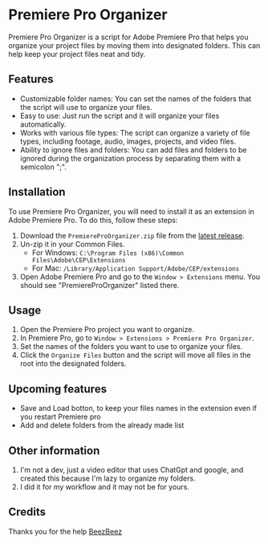 # Premiere Pro Organizer

Premiere Pro Organizer is a script for Adobe Premiere Pro that helps you organize your project files by moving them into designated folders. This can help keep your project files neat and tidy.

## Features

- Customizable folder names: You can set the names of the folders that the script will use to organize your files.
- Easy to use: Just run the script and it will organize your files automatically.
- Works with various file types: The script can organize a variety of file types, including footage, audio, images, projects, and video files.
- Ability to ignore files and folders: You can add files and folders to be ignored during the organization process by separating them with a semicolon ";".

## Installation

To use Premiere Pro Organizer, you will need to install it as an extension in Adobe Premiere Pro. To do this, follow these steps:

1. Download the `PremiereProOrganizer.zip` file from the [latest release](https://github.com/Selgy/PremiereProOrganizer/releases/latest).
2. Un-zip it in your Common Files.
   - For Windows: `C:\Program Files (x86)\Common Files\Adobe\CEP\Extensions`
   - For Mac: `/Library/Application Support/Adobe/CEP/extensions`
3. Open Adobe Premiere Pro and go to the `Window > Extensions` menu. You should see "PremiereProOrganizer" listed there.

## Usage

1. Open the Premiere Pro project you want to organize.
2. In Premiere Pro, go to `Window > Extensions > Premiere Pro Organizer`.
3. Set the names of the folders you want to use to organize your files.
4. Click the `Organize Files` button and the script will move all files in the root into the designated folders.

## Upcoming features
- Save and Load botton, to keep your files names in the extension even if you restart Premiere pro
- Add and delete folders from the already made list

## Other information
1. I'm not a dev, just a video editor that uses ChatGpt and google, and created this because I'm lazy to organize my folders.
2. I did it for my workflow and it may not be for yours.

## Credits
Thanks you for the help
[BeezBeez](https://github.com/BeezBeez)
